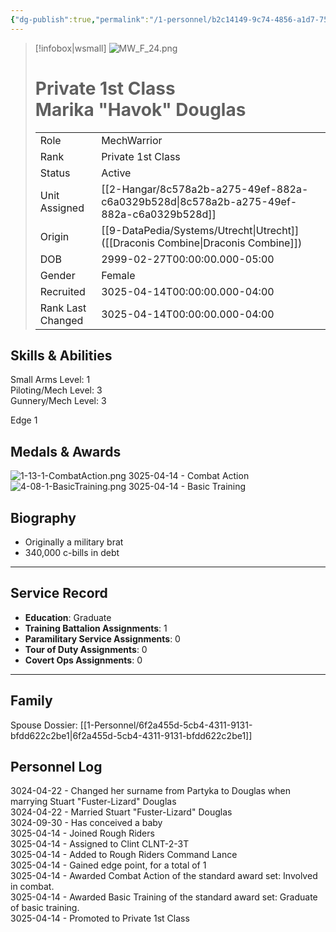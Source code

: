 ```yaml
---
{"dg-publish":true,"permalink":"/1-personnel/b2c14149-9c74-4856-a1d7-75377978348f/"}
---
```



> [!infobox|wsmall]
> ![MW_F_24.png](/img/user/z_Assets/People/Female/MechWarrior/MW_F_24.png)
> # Private 1st Class<br>Marika "Havok" Douglas
> | | |
> | - | - |
> | Role | MechWarrior |
> | Rank | Private 1st Class |
> | Status | Active |
> | Unit Assigned | [[2-Hangar/8c578a2b-a275-49ef-882a-c6a0329b528d\|8c578a2b-a275-49ef-882a-c6a0329b528d]]
> | Origin | [[9-DataPedia/Systems/Utrecht\|Utrecht]]<br>([[Draconis Combine\|Draconis Combine]]) |
> | DOB | 2999-02-27T00:00:00.000-05:00 |
> | Gender | Female |
> | Recruited | 3025-04-14T00:00:00.000-04:00 |
> | Rank Last Changed | 3025-04-14T00:00:00.000-04:00 |

## Skills & Abilities
Small Arms Level: 1<br>Piloting/Mech Level: 3<br>Gunnery/Mech Level: 3<br>

Edge 1

## Medals & Awards
  
![1-13-1-CombatAction.png](/img/user/z_Assets/Awards/ribbons/1-13-1-CombatAction.png) 3025-04-14 - Combat Action<br>![4-08-1-BasicTraining.png](/img/user/z_Assets/Awards/ribbons/4-08-1-BasicTraining.png) 3025-04-14 - Basic Training<br>

## Biography
- Originally a military brat
- 340,000 c-bills in debt
---
## Service Record
- **Education**: Graduate
- **Training Battalion Assignments**: 1
- **Paramilitary Service Assignments**: 0
- **Tour of Duty Assignments**: 0
- **Covert Ops Assignments**: 0
---

## Family
Spouse Dossier: [[1-Personnel/6f2a455d-5cb4-4311-9131-bfdd622c2be1\|6f2a455d-5cb4-4311-9131-bfdd622c2be1]]


## Personnel Log
3024-04-22 - Changed her surname from Partyka to Douglas when marrying Stuart "Fuster-Lizard" Douglas<br>3024-04-22 - Married Stuart "Fuster-Lizard" Douglas<br>3024-09-30 - Has conceived a baby<br>3025-04-14 - Joined Rough Riders<br>3025-04-14 - Assigned to Clint CLNT-2-3T<br>3025-04-14 - Added to Rough Riders Command Lance<br>3025-04-14 - Gained edge point, for a total of 1<br>3025-04-14 - Awarded Combat Action of the standard award set: Involved in combat.<br>3025-04-14 - Awarded Basic Training of the standard award set: Graduate of basic training.<br>3025-04-14 - Promoted to Private 1st Class<br>
